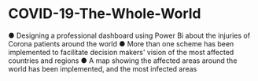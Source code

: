 # COVID-19-The-Whole-World
● Designing a professional dashboard using Power Bi about the injuries of Corona patients around the world  ● More than one scheme has been implemented to facilitate decision makers' vision of the most affected countries and regions  ● A map showing the affected areas around the world has been implemented, and the most infected areas 
